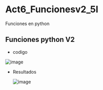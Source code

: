 # Act6_Funcionesv2_5I
Funciones en python

## Funciones python V2

- codigo

![image](https://github.com/user-attachments/assets/f8a6928b-42fd-4a6c-992a-3d58f3144e19)

- Resultados

  ![image](https://github.com/user-attachments/assets/ac8a2891-96fa-4626-8e5e-502dd614c8d9)
